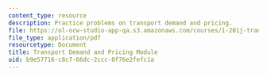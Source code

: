 ```yaml
---
content_type: resource
description: Practice problems on transport demand and pricing.
file: https://ol-ocw-studio-app-qa.s3.amazonaws.com/courses/1-201j-transportation-systems-analysis-demand-and-economics-fall-2008/b9e57716c8c766dc2ccc0f76e2fefc1a_MIT1_201JF08_pricing_prob.pdf
file_type: application/pdf
resourcetype: Document
title: Transport Demand and Pricing Module
uid: b9e57716-c8c7-66dc-2ccc-0f76e2fefc1a
---
```

